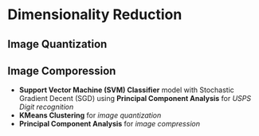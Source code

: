 # Dimensionality Reduction

## Image Quantization
## Image Comporession

* **Support Vector Machine (SVM) Classifier** model with Stochastic Gradient Decent (SGD) using **Principal Component Analysis** for *USPS Digit recognition*
* **KMeans Clustering** for *image quantization*
* **Principal Component Analysis** for *image compression*
